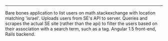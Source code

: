 * * * *
Bare bones application to list users on math.stackexchange with location matching 'israel'. Uploads users from SE's API to server. Queries and scrapes the actual SE site (rather than the api) to filter the users based on their association with a search term, such as a tag. Angular 1.5 front-end, Rails backend.
